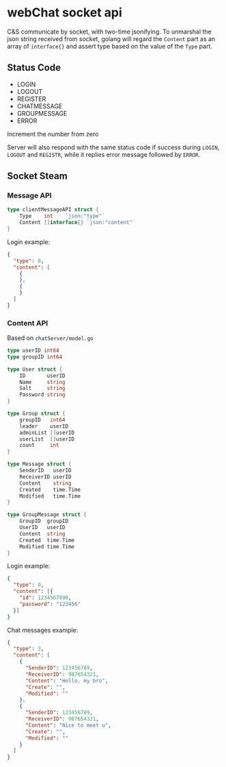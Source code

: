 # webChat socket api

C&S communicate by socket, with two-time jsonifying. To unmarshal the json string received from socket, golang will regard the `Content` part as an array of `interface{}` and assert type based on the value of the `Type` part.

## Status Code

* LOGIN
* LOGOUT
*	REGISTER
*	CHATMESSAGE
*	GROUPMESSAGE
*	ERROR

Increment the number from zero

Server will also respond with the same status code if success during `LOGIN`, `LOGOUT` and `REGISTR`, while it replies error message followed by `ERROR`.

## Socket Steam

### Message API

```go
type clientMessageAPI struct {
	Type    int    `json:"type"`
	Content []interface{} `json:"content"`
}
```

Login example:

```json
{
  "type": 0,
  "content": [
    {
    },
    {
    }
  ]
}
```

### Content API

Based on `chatServer/model.go`

```go
type userID int64
type groupID int64

type User struct {
	ID       userID
	Name     string
	Salt     string
	Password string
}

type Group struct {
	groupID   int64
	leader    userID
	adminList []userID
	userList  []userID
	count     int
}

type Message struct {
	SenderID   userID
	ReceiverID userID
	Content    string
	Created    time.Time
	Modified   time.Time
}

type GroupMessage struct {
	GroupID  groupID
	UserID   userID
	Content  string
	Created  time.Time
	Modified time.Time
}
```

Login example:

```json
{
  "type": 0,
  "content": [{
    "id": 1234567890,
    "password": "123456"
  }]
}
```

Chat messages example:

```json
{
  "type": 3,
  "content": [
    {
      "SenderID": 123456789,
      "ReceiverID": 987654321,
      "Content": "Hello, my bro",
      "Create": "",
      "Modified": ""
    },
    {
      "SenderID": 123456789,
      "ReceiverID": 987654321,
      "Content": "Nice to meet u",
      "Create": "",
      "Modified": ""
    }
  ]
}
```
